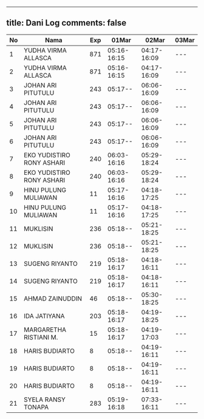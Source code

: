 
---
title: Dani Log
comments: false
---

| No | Nama | Exp | 01Mar | 02Mar | 03Mar |
|-----|-----|-----|-----|-----|-----|
| 1 | YUDHA VIRMA ALLASCA | 871 | 05:16-16:15 | 04:17-16:09 | --- |
| 2 | YUDHA VIRMA ALLASCA | 871 | 05:16-16:15 | 04:17-16:09 | --- |
| 3 | JOHAN ARI PITUTULU | 243 | 05:17-- | 06:06-16:09 | --- |
| 4 | JOHAN ARI PITUTULU | 243 | 05:17-- | 06:06-16:09 | --- |
| 5 | JOHAN ARI PITUTULU | 243 | 05:17-- | 06:06-16:09 | --- |
| 6 | JOHAN ARI PITUTULU | 243 | 05:17-- | 06:06-16:09 | --- |
| 7 | EKO YUDISTIRO RONY ASHARI | 240 | 06:03-16:16 | 05:29-18:24 | --- |
| 8 | EKO YUDISTIRO RONY ASHARI | 240 | 06:03-16:16 | 05:29-18:24 | --- |
| 9 | HINU PULUNG MULIAWAN | 11 | 05:17-16:16 | 04:18-17:25 | --- |
| 10 | HINU PULUNG MULIAWAN | 11 | 05:17-16:16 | 04:18-17:25 | --- |
| 11 | MUKLISIN | 236 | 05:18-- | 05:21-18:25 | --- |
| 12 | MUKLISIN | 236 | 05:18-- | 05:21-18:25 | --- |
| 13 | SUGENG RIYANTO | 219 | 05:18-16:17 | 04:18-16:11 | --- |
| 14 | SUGENG RIYANTO | 219 | 05:18-16:17 | 04:18-16:11 | --- |
| 15 | AHMAD ZAINUDDIN | 46 | 05:18-- | 05:30-18:25 | --- |
| 16 | IDA JATIYANA | 203 | 05:18-16:17 | 04:19-18:25 | --- |
| 17 | MARGARETHA RISTIANI M. | 15 | 05:18-16:17 | 04:19-17:03 | --- |
| 18 | HARIS BUDIARTO | 8 | 05:18-- | 04:19-16:11 | --- |
| 19 | HARIS BUDIARTO | 8 | 05:18-- | 04:19-16:11 | --- |
| 20 | HARIS BUDIARTO | 8 | 05:18-- | 04:19-16:11 | --- |
| 21 | SYELA RANSY TONAPA | 283 | 05:19-16:18 | 07:33-16:11 | --- |
